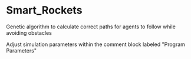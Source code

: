 # Smart_Rockets

Genetic algorithm to calculate correct paths for agents to follow while avoiding obstacles

Adjust simulation parameters within the comment block labeled "Program Parameters" 
